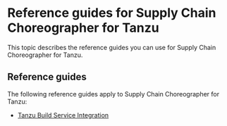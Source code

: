# Reference guides for Supply Chain Choreographer for Tanzu

This topic describes the reference guides you can use for Supply Chain Choreographer for Tanzu.

## <a id='how-to'></a> Reference guides

The following reference guides apply to Supply Chain Choreographer for Tanzu:

- [Tanzu Build Service Integration](tbs.hbs.md)